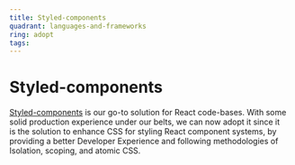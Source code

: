 ```yaml
---
title: Styled-components
quadrant: languages-and-frameworks
ring: adopt
tags:
---
```


# Styled-components

<a href="https://styled-components.com" target="_blank">Styled-components</a> is our go-to solution for React code-bases. With some solid production experience under our belts, we can now adopt it since it is the solution to enhance CSS for styling React component systems, by providing a better Developer Experience and following methodologies of Isolation, scoping, and atomic CSS.
